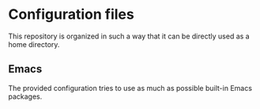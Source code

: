 # Configuration files

This repository is organized in such a way that it can be directly used
as a home directory.

## Emacs

The provided configuration tries to use as much as possible built-in
Emacs packages.
